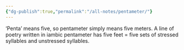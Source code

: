 ```yaml
---
{"dg-publish":true,"permalink":"/all-notes/pentameter/"}
---
```


‘Penta’ means five, so pentameter simply means five meters. A line of poetry written in iambic pentameter has five feet = five sets of stressed syllables and unstressed syllables.